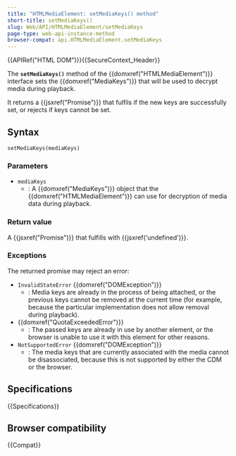 ```yaml
---
title: "HTMLMediaElement: setMediaKeys() method"
short-title: setMediaKeys()
slug: Web/API/HTMLMediaElement/setMediaKeys
page-type: web-api-instance-method
browser-compat: api.HTMLMediaElement.setMediaKeys
---
```


{{APIRef("HTML DOM")}}{{SecureContext_Header}}

The **`setMediaKeys()`** method of the {{domxref("HTMLMediaElement")}} interface sets the {{domxref("MediaKeys")}} that will be used to decrypt media during playback.

It returns a {{jsxref("Promise")}} that fulfils if the new keys are successfully set, or rejects if keys cannot be set.

## Syntax

```js-nolint
setMediaKeys(mediaKeys)
```

### Parameters

- `mediaKeys`
  - : A {{domxref("MediaKeys")}} object that the {{domxref("HTMLMediaElement")}} can use for decryption of media data during playback.

### Return value

A {{jsxref("Promise")}} that fulfills with {{jsxref('undefined')}}.

### Exceptions

The returned promise may reject an error:

- `InvalidStateError` {{domxref("DOMException")}}
  - : Media keys are already in the process of being attached, or the previous keys cannot be removed at the current time (for example, because the particular implementation does not allow removal during playback).
- {{domxref("QuotaExceededError")}}
  - : The passed keys are already in use by another element, or the browser is unable to use it with this element for other reasons.
- `NotSupportedError` {{domxref("DOMException")}}
  - : The media keys that are currently associated with the media cannot be disassociated, because this is not supported by either the CDM or the browser.

## Specifications

{{Specifications}}

## Browser compatibility

{{Compat}}
